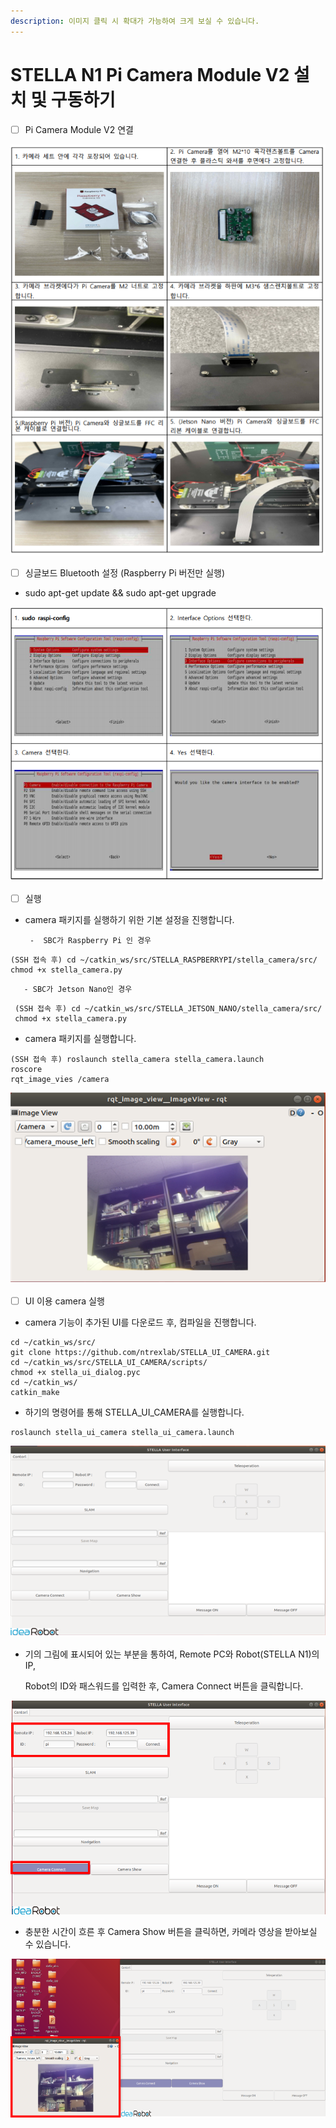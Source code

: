 ```yaml
---
description: 이미지 클릭 시 확대가 가능하여 크게 보실 수 있습니다.
---
```


# STELLA N1 Pi Camera Module V2 설치 및 구동하기

* [ ] Pi Camera Module V2 연결  

![](../.gitbook/assets/057.png)

* [ ] 싱글보드 Bluetooth 설정 \(Raspberry Pi 버전만 실행\)
* sudo apt-get update && sudo apt-get upgrade

![ ](../.gitbook/assets/058.png)

* [ ] 실행 
* camera 패키지를 실행하기 위한 기본 설정을 진행합니다. 

       -  SBC가 Raspberry Pi 인 경우 

```text
(SSH 접속 후) cd ~/catkin_ws/src/STELLA_RASPBERRYPI/stella_camera/src/
chmod +x stella_camera.py
```

       - SBC가 Jetson Nano인 경우 

```text
 (SSH 접속 후) cd ~/catkin_ws/src/STELLA_JETSON_NANO/stella_camera/src/
 chmod +x stella_camera.py
```



* camera 패키지를 실행합니다.

```text
(SSH 접속 후) roslaunch stella_camera stella_camera.launch
roscore
rqt_image_vies /camera
```

![](../.gitbook/assets/059.png)

* [ ] UI 이용 camera 실행 
* camera 기능이 추가된 UI를 다운로드 후, 컴파일을 진행합니다.

```text
cd ~/catkin_ws/src/
git clone https://github.com/ntrexlab/STELLA_UI_CAMERA.git
cd ~/catkin_ws/src/STELLA_UI_CAMERA/scripts/
chmod +x stella_ui_dialog.pyc
cd ~/catkin_ws/
catkin_make
```

* 하기의 명령어를 통해 STELLA\_UI\_CAMERA를 실행합니다. 

```text
roslaunch stella_ui_camera stella_ui_camera.launch
```

![](../.gitbook/assets/060.png)

* 기의 그림에 표시되어 있는 부분을 통하여, Remote PC와 Robot\(STELLA N1\)의 IP,

   Robot의 ID와 패스워드를 입력한 후, Camera Connect 버튼을 클릭합니다. 

![](../.gitbook/assets/061.png)

* 충분한 시간이 흐른 후 Camera Show 버튼을 클릭하면, 카메라 영상을 받아보실 수 있습니다.

![](../.gitbook/assets/062.png)

